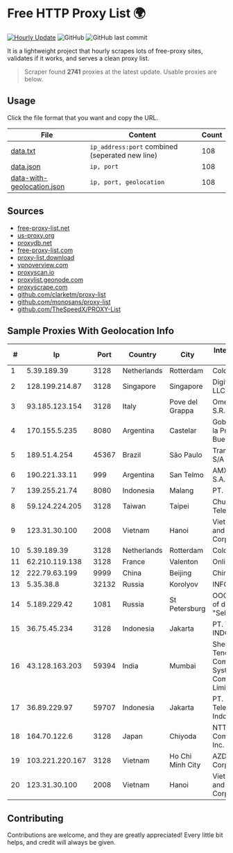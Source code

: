 
# Free HTTP Proxy List 🌍

[![Hourly Update](https://github.com/mertguvencli/http-proxy-list/actions/workflows/main.yml/badge.svg?branch=main)](https://github.com/mertguvencli/http-proxy-list/actions/workflows/main.yml)
![GitHub](https://img.shields.io/github/license/mertguvencli/http-proxy-list)
![GitHub last commit](https://img.shields.io/github/last-commit/mertguvencli/http-proxy-list)

It is a lightweight project that hourly scrapes lots of free-proxy sites, validates if it works, and serves a clean proxy list.


> Scraper found **2741** proxies at the latest update. Usable proxies are below.

## Usage

Click the file format that you want and copy the URL.


|File|Content|Count|
|----|-------|-----|
|[data.txt](https://raw.githubusercontent.com/mertguvencli/http-proxy-list/main/proxy-list/data.txt)|`ip_address:port` combined (seperated new line)|108|
|[data.json](https://raw.githubusercontent.com/mertguvencli/http-proxy-list/main/proxy-list/data.json)|`ip, port`|108|
|[data-with-geolocation.json](https://raw.githubusercontent.com/mertguvencli/http-proxy-list/main/proxy-list/data-with-geolocation.json)|`ip, port, geolocation`|108|

## Sources

* [free-proxy-list.net](https://free-proxy-list.net)
* [us-proxy.org](https://www.us-proxy.org)
* [proxydb.net](http://proxydb.net)
* [free-proxy-list.com](https://free-proxy-list.com/?page=&port=&type%5B%5D=http&type%5B%5D=https&up_time=0&search=Search)
* [proxy-list.download](https://www.proxy-list.download/HTTP)
* [vpnoverview.com](https://vpnoverview.com/privacy/anonymous-browsing/free-proxy-servers)
* [proxyscan.io](https://www.proxyscan.io)
* [proxylist.geonode.com](https://proxylist.geonode.com/api/proxy-list?limit=300&page=1&sort_by=lastChecked&sort_type=desc&protocols=http,https)
* [proxyscrape.com](https://api.proxyscrape.com/v2/?request=displayproxies&protocol=http&timeout=10000&country=all&ssl=all&anonymity=all)
* [github.com/clarketm/proxy-list](https://raw.githubusercontent.com/clarketm/proxy-list/master/proxy-list-raw.txt)
* [github.com/monosans/proxy-list](https://raw.githubusercontent.com/monosans/proxy-list/main/proxies/http.txt)
* [github.com/TheSpeedX/PROXY-List](https://raw.githubusercontent.com/TheSpeedX/PROXY-List/master/http.txt)


## Sample Proxies With Geolocation Info

|#|Ip|Port|Country|City|Internet Service Provider|
|-|--|----|-------|----|-------------------------|
|1|5.39.189.39|3128|Netherlands|Rotterdam|ColoCenter b.v.|
|2|128.199.214.87|3128|Singapore|Singapore|DigitalOcean, LLC|
|3|93.185.123.154|3128|Italy|Pove del Grappa|Omegacom S.R.L.S.|
|4|170.155.5.235|8080|Argentina|Castelar|Gobernacion de la Provincia de Buenos Aires|
|5|189.51.4.254|45367|Brazil|São Paulo|Transit do Brasil S/A|
|6|190.221.33.11|999|Argentina|San Telmo|AMX Argentina S.A.|
|7|139.255.21.74|8080|Indonesia|Malang|PT. LINKNET|
|8|59.124.224.205|3128|Taiwan|Taipei|Chunghwa Telecom Co., Ltd.|
|9|123.31.30.100|2008|Vietnam|Hanoi|VietNam Post and Telecom Corporation|
|10|5.39.189.39|3128|Netherlands|Rotterdam|ColoCenter b.v.|
|11|62.210.119.138|3128|France|Valenton|Online S.A.S.|
|12|222.79.63.199|9999|China|Beijing|Chinanet|
|13|5.35.38.8|32132|Russia|Korolyov|INFOLINE|
|14|5.189.229.42|1081|Russia|St Petersburg|OOO "Network of data-centers "Selectel"|
|15|36.75.45.234|3128|Indonesia|Jakarta|PT. TELKOM INDONESIA|
|16|43.128.163.203|59394|India|Mumbai|Shenzhen Tencent Computer Systems Company Limited|
|17|36.89.229.97|59707|Indonesia|Jakarta|PT. Telekomunikasi Indonesia|
|18|164.70.122.6|3128|Japan|Chiyoda|NTT PC Communications, Inc.|
|19|103.221.220.167|3128|Vietnam|Ho Chi Minh City|AZDIGI Corporation|
|20|123.31.30.100|2008|Vietnam|Hanoi|VietNam Post and Telecom Corporation|



## Contributing

Contributions are welcome, and they are greatly appreciated! Every
little bit helps, and credit will always be given.

